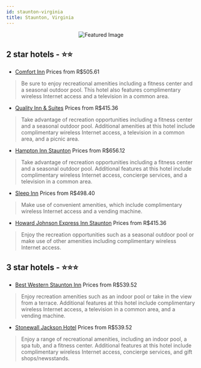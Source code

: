 ```yaml
---
id: staunton-virginia
title: Staunton, Virginia
---
```


<center><img src="https://i.travelapi.com/hotels/1000000/10000/4300/4272/b1fd8ab0_z.jpg" alt="Featured Image" /></center>


##  2 star hotels - ⭐️⭐️

-    [Comfort Inn](https://us.hurb.com/hotels/staunton/comfort-inn-JNP-JP309346?cmp=18055) Prices from R$505.61
   > Be sure to enjoy recreational amenities including a fitness center and a seasonal outdoor pool. This hotel also features complimentary wireless Internet access and a television in a common area.
-    [Quality Inn & Suites](https://us.hurb.com/hotels/staunton/quality-inn-suites-JNP-JP188596?cmp=18055) Prices from R$415.36
   > Take advantage of recreation opportunities including a fitness center and a seasonal outdoor pool. Additional amenities at this hotel include complimentary wireless Internet access, a television in a common area, and a picnic area.
-    [Hampton Inn Staunton](https://us.hurb.com/hotels/staunton/hampton-inn-staunton-JNP-JP219919?cmp=18055) Prices from R$656.12
   > Take advantage of recreation opportunities including a fitness center and a seasonal outdoor pool. Additional features at this hotel include complimentary wireless Internet access, concierge services, and a television in a common area.
-    [Sleep Inn](https://us.hurb.com/hotels/staunton/sleep-inn-JNP-JP982032?cmp=18055) Prices from R$498.40
   > Make use of convenient amenities, which include complimentary wireless Internet access and a vending machine.
-    [Howard Johnson Express Inn Staunton](https://us.hurb.com/hotels/staunton/howard-johnson-express-inn-staunton-JNP-JP185524?cmp=18055) Prices from R$415.36
   > Enjoy the recreation opportunities such as a seasonal outdoor pool or make use of other amenities including complimentary wireless Internet access.

##  3 star hotels - ⭐️⭐️⭐️

-    [Best Western Staunton Inn](https://us.hurb.com/hotels/staunton/best-western-staunton-inn-JNP-JP818973?cmp=18055) Prices from R$539.52
   > Enjoy recreation amenities such as an indoor pool or take in the view from a terrace. Additional features at this hotel include complimentary wireless Internet access, a television in a common area, and a vending machine.
-    [Stonewall Jackson Hotel](https://us.hurb.com/hotels/staunton/stonewall-jackson-hotel-JNP-JP449557?cmp=18055) Prices from R$539.52
   > Enjoy a range of recreational amenities, including an indoor pool, a spa tub, and a fitness center. Additional features at this hotel include complimentary wireless Internet access, concierge services, and gift shops/newsstands.
